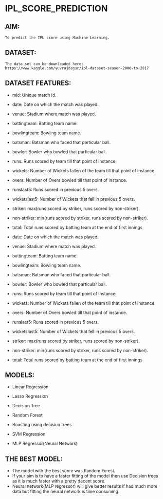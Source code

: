 # IPL_SCORE_PREDICTION

## AIM:
    To predict the IPL score using Machine Learning.		
## DATASET:
    The data set can be downloaded here: https://www.kaggle.com/yuvrajdagur/ipl-dataset-season-2008-to-2017


## DATASET FEATURES:
* mid: Unique match id.

* date: Date on which the match was played.

* venue: Stadium where match was played.

* battingteam: Batting team name.

* bowlingteam: Bowling team name.

* batsman: Batsman who faced that particular ball.

* bowler: Bowler who bowled that particular ball.

* runs: Runs scored by team till that point of instance.

* wickets: Number of Wickets fallen of the team till that point of instance.

* overs: Number of Overs bowled till that point of instance.

* runslast5: Runs scored in previous 5 overs.

* wicketslast5: Number of Wickets that fell in previous 5 overs.

* striker: max(runs scored by striker, runs scored by non-striker).

* non-striker: min(runs scored by striker, runs scored by non-striker).

* total: Total runs scored by batting team at the end of first innings

* date: Date on which the match was played.

* venue: Stadium where match was played.

* battingteam: Batting team name.

* bowlingteam: Bowling team name.

* batsman: Batsman who faced that particular ball.

* bowler: Bowler who bowled that particular ball.

* runs: Runs scored by team till that point of instance.

* wickets: Number of Wickets fallen of the team till that point of instance.

* overs: Number of Overs bowled till that point of instance.

* runslast5: Runs scored in previous 5 overs.

* wicketslast5: Number of Wickets that fell in previous 5 overs.

* striker: max(runs scored by striker, runs scored by non-striker).

* non-striker: min(runs scored by striker, runs scored by non-striker).

* total: Total runs scored by batting team at the end of first innings
    
## MODELS:

  *  Linear Regression
  
  *	Lasso Regression 
  
  *	Decision Tree
  
  *	Random Forest
  
  * Boosting using decision trees
  
  *	SVM Regression
  
  *	MLP Regressor(Neural Network)
  
## THE BEST MODEL:
   * The model with the best score was Random Forest.
   * If your aim is to have a faster fitting of the model then use Decision trees as it is much faster with a pretty decent score.
   * Neural network(MLP regressor) will give better results if had much more data but fitting the neural network is time consuming.
